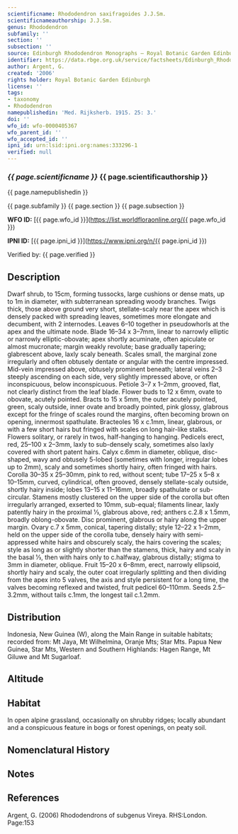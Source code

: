 ```yaml
---
scientificname: Rhododendron saxifragoides J.J.Sm.
scientificnameauthorship: J.J.Sm.
genus: Rhododendron
subfamily: ''
section: ''
subsection: ''
source: Edinburgh Rhododendron Monographs – Royal Botanic Garden Edinburgh
identifier: https://data.rbge.org.uk/service/factsheets/Edinburgh_Rhododendron_Monographs.xhtml
author: Argent, G.
created: '2006'
rights holder: Royal Botanic Garden Edinburgh
license: ''
tags:
- taxonomy
- Rhododendron
namepublishedin: 'Med. Rijksherb. 1915. 25: 3.'
doi: ''
wfo_id: wfo-0000405367
wfo_parent_id: ''
wfo_accepted_id: ''
ipni_id: urn:lsid:ipni.org:names:333296-1
verified: null
---
```

### _{{ page.scientificname }}_ {{ page.scientificauthorship }}
 {{ page.namepublishedin }}

{{ page.subfamily }} {{ page.section }} {{ page.subsection }}

**WFO ID:** [{{ page.wfo_id }}](https://list.worldfloraonline.org/{{ page.wfo_id }})

**IPNI ID:** [{{ page.ipni_id }}](https://www.ipni.org/n/{{ page.ipni_id }})

Verified by: {{ page.verified }}



## Description
Dwarf shrub, to 15cm, forming tussocks, large cushions or dense mats, up to 1m in diameter, with subterranean spreading woody branches. Twigs thick, those above ground very short, stellate-scaly near the apex which is densely packed with spreading leaves, sometimes more elongate and decumbent, with 2 internodes. Leaves 6–10 together in pseudowhorls at the apex and the ultimate node. Blade 16–34 x 3–7mm, linear to narrowly elliptic or narrowly elliptic-obovate; apex shortly acuminate, often apiculate or almost mucronate; margin weakly revolute; base gradually tapering; glabrescent above, laxly scaly beneath. Scales small, the marginal zone irregularly and often obtusely dentate or angular with the centre impressed. Mid-vein impressed above, obtusely prominent beneath; lateral veins 2–3 steeply ascending on each side, very slightly impressed above, or often inconspicuous, below inconspicuous. Petiole 3–7 x 1–2mm, grooved, flat, not clearly distinct from the leaf blade. Flower buds to 12 x 6mm, ovate to obovate, acutely pointed. Bracts to 15 x 5mm, the outer acutely pointed, green, scaly outside, inner ovate and broadly pointed, pink glossy, glabrous except for the fringe of scales round the margins, often becoming brown on opening, innermost spathulate. Bracteoles 16 x c.1mm, linear, glabrous, or with a few short hairs but fringed with scales on long hair-like stalks. Flowers solitary, or rarely in twos, half-hanging to hanging. Pedicels erect, red, 25–100 x 2–3mm, laxly to sub-densely scaly, sometimes also laxly covered with short patent hairs. Calyx c.6mm in diameter, oblique, disc-shaped, wavy and obtusely 5-lobed (sometimes with longer, irregular lobes up to 2mm), scaly and sometimes shortly hairy, often fringed with hairs. Corolla 30–35 x 25–30mm, pink to red, without scent; tube 17–25 x 5–8 x 10–15mm, curved, cylindrical, often grooved, densely stellate-scaly outside, shortly hairy inside; lobes 13–15 x 11–16mm, broadly spathulate or sub-circular. Stamens mostly clustered on the upper side of the corolla but often irregularly arranged, exserted to 10mm, sub-equal; filaments linear, laxly patently hairy in the proximal 1⁄3, glabrous above, red; anthers c.2.8 x 1.5mm, broadly oblong-obovate. Disc prominent, glabrous or hairy along the upper margin. Ovary c.7 x 5mm, conical, tapering distally; style 12–22 x 1–2mm, held on the upper side of the corolla tube, densely hairy with semi-appressed white hairs and obscurely scaly, the hairs covering the scales; style as long as or slightly shorter than the stamens, thick, hairy and scaly in the basal 1⁄3, then with hairs only to c.halfway, glabrous distally; stigma to 3mm in diameter, oblique. Fruit 15–20 x 6–8mm, erect, narrowly ellipsoid, shortly hairy and scaly, the outer coat irregularly splitting and then dividing from the apex into 5 valves, the axis and style persistent for a long time, the valves becoming reflexed and twisted, fruit pedicel 60–110mm. Seeds 2.5–3.2mm, without tails c.1mm, the longest tail c.1.2mm.

## Distribution
Indonesia, New Guinea (W), along the Main Range in suitable habitats; recorded from: Mt Jaya, Mt Wilhelmina, Oranje Mts; Star Mts. Papua New Guinea, Star Mts, Western and Southern Highlands: Hagen Range, Mt Giluwe and Mt Sugarloaf.

## Altitude


## Habitat
In open alpine grassland, occasionally on shrubby ridges; locally abundant and a conspicuous feature in bogs or forest openings, on peaty soil.

## Nomenclatural History

                       
## Notes


## References

Argent, G. (2006) Rhododendrons of subgenus Vireya. RHS:London. Page:153
